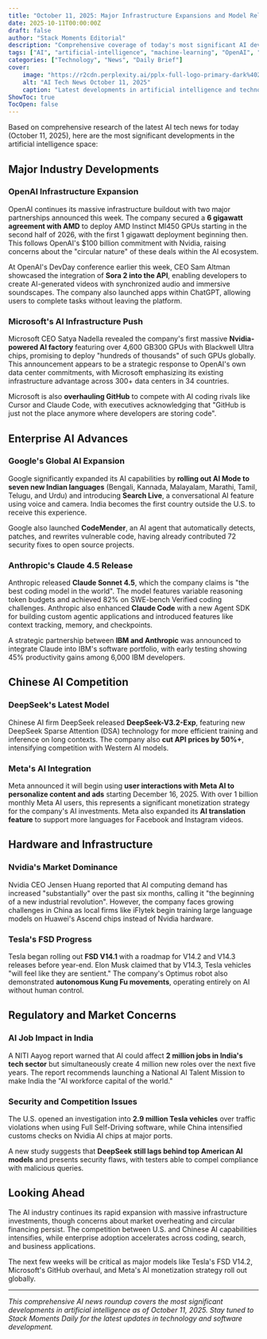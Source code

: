 ```yaml
---
title: "October 11, 2025: Major Infrastructure Expansions and Model Releases"
date: 2025-10-11T00:00:00Z
draft: false
author: "Stack Moments Editorial"
description: "Comprehensive coverage of today's most significant AI developments including OpenAI's massive GPU partnerships, Microsoft's infrastructure push, and major model releases from Anthropic and DeepSeek."
tags: ["AI", "artificial-intelligence", "machine-learning", "OpenAI", "Microsoft", "Google", "Anthropic", "DeepSeek", "technology", "daily-news"]
categories: ["Technology", "News", "Daily Brief"]
cover:
    image: "https://r2cdn.perplexity.ai/pplx-full-logo-primary-dark%402x.png"
    alt: "AI Tech News October 11, 2025"
    caption: "Latest developments in artificial intelligence and technology"
ShowToc: true
TocOpen: false
---
```


Based on comprehensive research of the latest AI tech news for today (October 11, 2025), here are the most significant developments in the artificial intelligence space:

## Major Industry Developments

### OpenAI Infrastructure Expansion

OpenAI continues its massive infrastructure buildout with two major partnerships announced this week. The company secured a **6 gigawatt agreement with AMD** to deploy AMD Instinct MI450 GPUs starting in the second half of 2026, with the first 1 gigawatt deployment beginning then. This follows OpenAI's $100 billion commitment with Nvidia, raising concerns about the "circular nature" of these deals within the AI ecosystem.

At OpenAI's DevDay conference earlier this week, CEO Sam Altman showcased the integration of **Sora 2 into the API**, enabling developers to create AI-generated videos with synchronized audio and immersive soundscapes. The company also launched apps within ChatGPT, allowing users to complete tasks without leaving the platform.

### Microsoft's AI Infrastructure Push

Microsoft CEO Satya Nadella revealed the company's first massive **Nvidia-powered AI factory** featuring over 4,600 GB300 GPUs with Blackwell Ultra chips, promising to deploy "hundreds of thousands" of such GPUs globally. This announcement appears to be a strategic response to OpenAI's own data center commitments, with Microsoft emphasizing its existing infrastructure advantage across 300+ data centers in 34 countries.

Microsoft is also **overhauling GitHub** to compete with AI coding rivals like Cursor and Claude Code, with executives acknowledging that "GitHub is just not the place anymore where developers are storing code".

## Enterprise AI Advances

### Google's Global AI Expansion

Google significantly expanded its AI capabilities by **rolling out AI Mode to seven new Indian languages** (Bengali, Kannada, Malayalam, Marathi, Tamil, Telugu, and Urdu) and introducing **Search Live**, a conversational AI feature using voice and camera. India becomes the first country outside the U.S. to receive this experience.

Google also launched **CodeMender**, an AI agent that automatically detects, patches, and rewrites vulnerable code, having already contributed 72 security fixes to open source projects.

### Anthropic's Claude 4.5 Release

Anthropic released **Claude Sonnet 4.5**, which the company claims is "the best coding model in the world". The model features variable reasoning token budgets and achieved 82% on SWE-bench Verified coding challenges. Anthropic also enhanced **Claude Code** with a new Agent SDK for building custom agentic applications and introduced features like context tracking, memory, and checkpoints.

A strategic partnership between **IBM and Anthropic** was announced to integrate Claude into IBM's software portfolio, with early testing showing 45% productivity gains among 6,000 IBM developers.

## Chinese AI Competition

### DeepSeek's Latest Model

Chinese AI firm DeepSeek released **DeepSeek-V3.2-Exp**, featuring new DeepSeek Sparse Attention (DSA) technology for more efficient training and inference on long contexts. The company also **cut API prices by 50%+**, intensifying competition with Western AI models.

### Meta's AI Integration

Meta announced it will begin using **user interactions with Meta AI to personalize content and ads** starting December 16, 2025. With over 1 billion monthly Meta AI users, this represents a significant monetization strategy for the company's AI investments. Meta also expanded its **AI translation feature** to support more languages for Facebook and Instagram videos.

## Hardware and Infrastructure

### Nvidia's Market Dominance

Nvidia CEO Jensen Huang reported that AI computing demand has increased "substantially" over the past six months, calling it "the beginning of a new industrial revolution". However, the company faces growing challenges in China as local firms like iFlytek begin training large language models on Huawei's Ascend chips instead of Nvidia hardware.

### Tesla's FSD Progress

Tesla began rolling out **FSD V14.1** with a roadmap for V14.2 and V14.3 releases before year-end. Elon Musk claimed that by V14.3, Tesla vehicles "will feel like they are sentient." The company's Optimus robot also demonstrated **autonomous Kung Fu movements**, operating entirely on AI without human control.

## Regulatory and Market Concerns

### AI Job Impact in India

A NITI Aayog report warned that AI could affect **2 million jobs in India's tech sector** but simultaneously create 4 million new roles over the next five years. The report recommends launching a National AI Talent Mission to make India the "AI workforce capital of the world."

### Security and Competition Issues

The U.S. opened an investigation into **2.9 million Tesla vehicles** over traffic violations when using Full Self-Driving software, while China intensified customs checks on Nvidia AI chips at major ports.

A new study suggests that **DeepSeek still lags behind top American AI models** and presents security flaws, with testers able to compel compliance with malicious queries.

## Looking Ahead

The AI industry continues its rapid expansion with massive infrastructure investments, though concerns about market overheating and circular financing persist. The competition between U.S. and Chinese AI capabilities intensifies, while enterprise adoption accelerates across coding, search, and business applications.

The next few weeks will be critical as major models like Tesla's FSD V14.2, Microsoft's GitHub overhaul, and Meta's AI monetization strategy roll out globally.

---

*This comprehensive AI news roundup covers the most significant developments in artificial intelligence as of October 11, 2025. Stay tuned to Stack Moments Daily for the latest updates in technology and software development.*